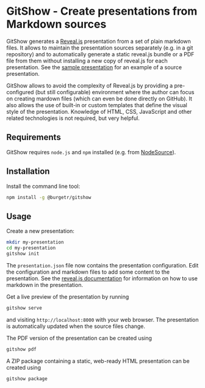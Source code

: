 # GitShow - Create presentations from Markdown sources

GitShow generates a [Reveal.js](https://revealjs.com) presentation from a set of plain markdown files. It allows to maintain the presentation sources separately (e.g. in a git repository) and to automatically generate a static reveal.js bundle or a PDF file from them without installing a new copy of reveal.js for each presentation. See the [sample presentation](https://github.com/radkovo/gitshow/tree/main/samples/start) for an example of a source presentation.

GitShow allows to avoid the complexity of Reveal.js by providing a pre-configured (but still configurable) environment where the author can focus on creating mardown files (which can even be done directly on GitHub). It also allows the use of built-in or custom templates that define the visual style of the presentation. Knowledge of HTML, CSS, JavaScript and other related technologies is not required, but very helpful.

## Requirements

GitShow requires `node.js` and `npm` installed (e.g. from [NodeSource](https://github.com/nodesource/distributions)).

## Installation

Install the command line tool:

```bash
npm install -g @burgetr/gitshow
```

## Usage

Create a new presentation:

```bash
mkdir my-presentation
cd my-presentation
gitshow init
```

The `presentation.json` file now contains the presentation configuration. Edit the configuration and markdown files to add some content to the presentation. See the [reveal.js documentation](https://revealjs.com/markdown/) for information on how to use markdown in the presentation.

Get a live preview of the presentation by running

```bash
gitshow serve
```

and visiting `http://localhost:8000` with your web browser. The presentation is automatically updated when the source files change.

The PDF version of the presentation can be created using

```bash
gitshow pdf
```

A ZIP package containing a static, web-ready HTML presentation can be created using

```bash
gitshow package
```
